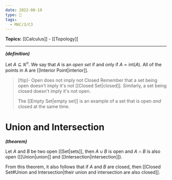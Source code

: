 ```yaml
---
date: 2022-08-19
type: 🧠
tags:
  - MAC/3/C3
---
```


**Topics:** [[Calculus]] - [[Topology]]

---

_**(definition)**_

Let $A \subseteq \mathbb{R}^{n}$. We say that $A$ is an _open set_ if and only if $A = \text{int}(A)$. All of the points in A are [[Interior Point|interior]].

> [!tip]- Open does not imply not Closed
> Remember that a set being open doesn't imply it's not [[Closed Set|closed]]. Similarly, a set being closed doesn't imply it's not open.
>
> The [[Empty Set|empty set]] is an example of a set that is open _and_ closed at the same time.

# Union and Intersection

_**(theorem)**_

Let $A$ and $B$ be two open [[Set|sets]], then $A \cup B$ is open and $A \cap B$ is also open ([[Union|union]] and [[Intersection|intersection]]).

From this theorem, it also follows that if $A$ and $B$ are closed, then [[Closed Set#Union and Intersection|their union and intersection are also closed]].
